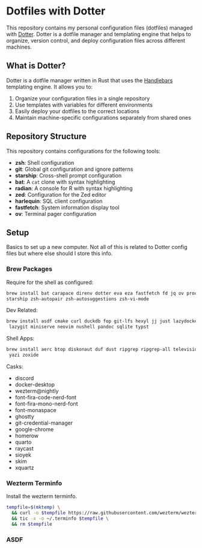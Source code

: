 # Dotfiles with Dotter

This repository contains my personal configuration files (dotfiles) managed with [Dotter](https://github.com/SuperCuber/dotter). Dotter is a dotfile manager and templating engine that helps to organize, version control, and deploy configuration files across different machines.

## What is Dotter?

Dotter is a dotfile manager written in Rust that uses the [Handlebars](https://handlebarsjs.com/) templating engine. It allows you to:

1. Organize your configuration files in a single repository
2. Use templates with variables for different environments
3. Easily deploy your dotfiles to the correct locations
4. Maintain machine-specific configurations separately from shared ones

## Repository Structure

This repository contains configurations for the following tools:

- **zsh**: Shell configuration
- **git**: Global git configuration and ignore patterns
- **starship**: Cross-shell prompt configuration
- **bat**: A `cat` clone with syntax highlighting
- **radian**: A console for R with syntax highlighting
- **zed**: Configuration for the Zed editor
- **harlequin**: SQL client configuration
- **fastfetch**: System information display tool
- **ov**: Terminal pager configuration

## Setup

Basics to set up a new computer. Not all of this is related to Dotter config
files but where else should I store this info.

### Brew Packages

Require for the shell as configured:

```sh
brew install bat carapace direnv dotter eva eza fastfetch fd jq ov procs \
starship zsh-autopair zsh-autosuggestions zsh-vi-mode
```

Dev Related:

```sh
brew install asdf cmake curl duckdb fop git-lfs hexyl jj just lazydocker \
 lazygit miniserve neovim nushell pandoc sqlite typst
```

Shell Apps:

```sh
brew install aerc btop diskonaut duf dust ripgrep ripgrep-all television \
 yazi zoxide
```

Casks:

- discord
- docker-desktop
- wezterm@nightly
- font-fira-code-nerd-font
- font-fira-mono-nerd-font
- font-monaspace
- ghostty
- git-credential-manager
- google-chrome
- homerow
- quarto
- raycast
- sioyek
- skim
- xquartz

### Wezterm Terminfo

Install the wezterm terminfo.

```sh
tempfile=$(mktemp) \
  && curl -o $tempfile https://raw.githubusercontent.com/wezterm/wezterm/main/termwiz/data/wezterm.terminfo \
  && tic -x -o ~/.terminfo $tempfile \
  && rm $tempfile

```

### ASDF
